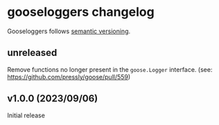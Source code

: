 # gooseloggers changelog

Gooseloggers follows [semantic versioning](https://semver.org).

## unreleased

Remove functions no longer present in the `goose.Logger` interface. (see:
https://github.com/pressly/goose/pull/559)

## v1.0.0 (2023/09/06)

Initial release

